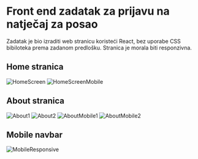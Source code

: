 # Front end zadatak za prijavu na natječaj za posao

Zadatak je bio izraditi web stranicu koristeći React, bez uporabe CSS bibiloteka prema zadanom predlošku.
Stranica je morala biti responzivna.

## Home stranica

![HomeScreen](home.jpg)
![HomeScreenMobile](mobile1.jpg)

## About stranica

![About1](about1.jpg)
![About2](about2.jpg)
![AboutMobile1](mobile3.jpg)
![AboutMobile2](mobile4.jpg)

## Mobile navbar

![MobileResponsive](mobile2.jpg)
